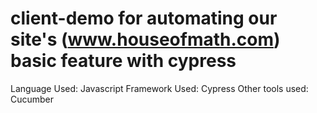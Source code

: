 # client-demo for automating our site's (www.houseofmath.com) basic feature with cypress

Language Used: Javascript
Framework Used: Cypress
Other tools used: Cucumber
